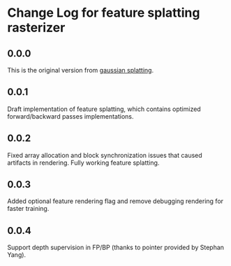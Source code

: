 # Change Log for feature splatting rasterizer

## 0.0.0

This is the original version from [gaussian splatting](https://github.com/graphdeco-inria/diff-gaussian-rasterization/tree/59f5f77e3ddbac3ed9db93ec2cfe99ed6c5d121d).

## 0.0.1

Draft implementation of feature splatting, which contains optimized forward/backward passes implementations.

## 0.0.2

Fixed array allocation and block synchronization issues that caused artifacts in rendering. Fully working feature splatting.

## 0.0.3

Added optional feature rendering flag and remove debugging rendering for faster training.

## 0.0.4

Support depth supervision in FP/BP (thanks to pointer provided by Stephan Yang).

